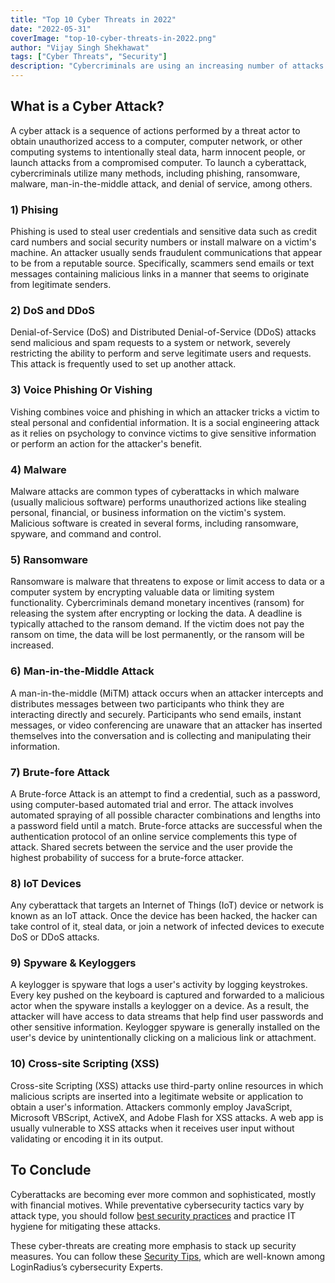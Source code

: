 ```yaml
---
title: "Top 10 Cyber Threats in 2022"
date: "2022-05-31"
coverImage: "top-10-cyber-threats-in-2022.png"
author: "Vijay Singh Shekhawat"
tags: ["Cyber Threats", "Security"]
description: "Cybercriminals are using an increasing number of attacks to exploit web apps and steal valuable data. This article teaches about the ten most common types of cyber threats."
---
```


## What is a Cyber Attack?
A cyber attack is a sequence of actions performed by a threat actor to obtain unauthorized access to a computer, computer network, or other computing systems to intentionally steal data, harm innocent people, or launch attacks from a compromised computer. To launch a cyberattack, cybercriminals utilize many methods, including phishing, ransomware, malware, man-in-the-middle attack, and denial of service, among others.


### 1) Phising 
Phishing is used to steal user credentials and sensitive data such as credit card numbers and social security numbers or install malware on a victim's machine. An attacker usually sends fraudulent communications that appear to be from a reputable source. Specifically, scammers send emails or text messages containing malicious links in a manner that seems to originate from legitimate senders. 
 
### 2) DoS and DDoS 
Denial-of-Service (DoS) and Distributed Denial-of-Service (DDoS) attacks send malicious and spam requests to a system or network, severely restricting the ability to perform and serve legitimate users and requests. This attack is frequently used to set up another attack.

### 3) Voice Phishing Or Vishing  
Vishing combines voice and phishing in which an attacker tricks a victim to steal personal and confidential information. It is a social engineering attack as it relies on psychology to convince victims to give sensitive information or perform an action for the attacker's benefit.

### 4) Malware  
Malware attacks are common types of cyberattacks in which malware (usually malicious software) performs unauthorized actions like stealing personal, financial, or business information on the victim's system. Malicious software is created in several forms, including ransomware, spyware, and command and control.

### 5) Ransomware  
Ransomware is malware that threatens to expose or limit access to data or a computer system by encrypting valuable data or limiting system functionality. Cybercriminals demand monetary incentives (ransom) for releasing the system after encrypting or locking the data. A deadline is typically attached to the ransom demand. If the victim does not pay the ransom on time, the data will be lost permanently, or the ransom will be increased.


### 6) Man-in-the-Middle Attack 
A man-in-the-middle (MiTM) attack occurs when an attacker intercepts and distributes messages between two participants who think they are interacting directly and securely. Participants who send emails, instant messages, or video conferencing are unaware that an attacker has inserted themselves into the conversation and is collecting and manipulating their information.

### 7) Brute-fore Attack 
A Brute-force Attack is an attempt to find a credential, such as a password, using computer-based automated trial and error. The attack involves automated spraying of all possible character combinations and lengths into a password field until a match. Brute-force attacks are successful when the authentication protocol of an online service complements this type of attack. Shared secrets between the service and the user provide the highest probability of success for a brute-force attacker.

### 8) IoT Devices  
Any cyberattack that targets an Internet of Things (IoT) device or network is known as an IoT attack. Once the device has been hacked, the hacker can take control of it, steal data, or join a network of infected devices to execute DoS or DDoS attacks.

### 9) Spyware & Keyloggers  
A keylogger is spyware that logs a user's activity by logging keystrokes. Every key pushed on the keyboard is captured and forwarded to a malicious actor when the spyware installs a keylogger on a device. As a result, the attacker will have access to data streams that help find user passwords and other sensitive information. Keylogger spyware is generally installed on the user's device by unintentionally clicking on a malicious link or attachment.


### 10) Cross-site Scripting (XSS)
Cross-site Scripting (XSS) attacks use third-party online resources in which malicious scripts are inserted into a legitimate website or application to obtain a user's information. Attackers commonly employ JavaScript, Microsoft VBScript, ActiveX, and Adobe Flash for XSS attacks. A web app is usually vulnerable to XSS attacks when it receives user input without validating or encoding it in its output.


## To Conclude
Cyberattacks are becoming ever more common and sophisticated, mostly with financial motives.
While preventative cybersecurity tactics vary by attack type, you should follow [best security practices](https://www.loginradius.com/blog/identity/cybersecurity-best-practices-for-enterprises/) and practice IT hygiene for mitigating these attacks.

These cyber-threats are creating more emphasis to stack up security measures. You can follow these [Security Tips](https://www.loginradius.com/blog/identity/tips-from-loginradius-security-expert-2022/), which are well-known among LoginRadius’s cybersecurity Experts.

